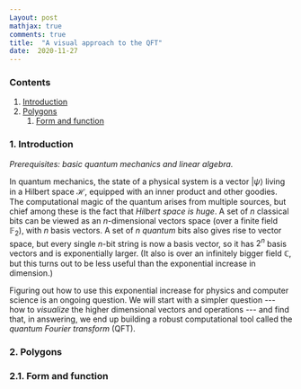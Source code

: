```yaml
---
Layout: post
mathjax: true
comments: true
title:  "A visual approach to the QFT"
date:  2020-11-27
---
```


### Contents

1. <a href="#sec-1">Introduction</a>
2. <a href="#sec-2">Polygons</a>
   1. <a href="#sec-2-1">Form and function</a>

### 1. Introduction <a id="sec-1" name="sec-1"></a>

*Prerequisites: basic quantum mechanics and linear algebra.*

In quantum mechanics, the state of a physical system is a vector
$|\psi\rangle$ living in a Hilbert space $\mathcal{H}$, equipped with
an inner product and other goodies.
The computational magic of the quantum arises from multiple sources,
but chief among these is the fact that *Hilbert space is huge*.
A set of $n$ classical bits can be viewed as an $n$-dimensional
vectors space (over a finite field $\mathbb{F}_2$), with $n$ basis vectors.
A set of $n$ *quantum* bits also gives rise to vector space, but every
single $n$-bit string is now a basis vector, so it has $2^n$ basis
vectors and is exponentially larger.
(It also is over an infinitely bigger field $\mathbb{C}$, but this turns out
to be less useful than the exponential increase in dimension.)

Figuring out how to use this exponential increase for physics and
computer science is an ongoing question.
We will start with a simpler question --- how to *visualize* the
higher dimensional vectors and operations --- and find that, in
answering, we end up building a robust computational tool called the
*quantum Fourier transform* (QFT).

### 2. Polygons<a id="sec-2" name="sec-2"></a>

### 2.1. Form and function<a id="sec-2-1" name="sec-2-1"></a>

